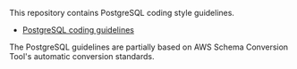 This repository contains PostgreSQL coding style guidelines.

- [PostgreSQL coding guidelines](postgres.md)

The PostgreSQL guidelines are partially based on AWS Schema Conversion Tool's automatic conversion standards. 
